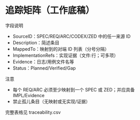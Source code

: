 # 追踪矩阵（工作底稿）

字段说明
- SourceID：SPEC/REQ/ARC/CODEX/ZED 中的任一来源 ID
- Description：简述条目
- MappedTo：映射到的对端 ID 列表（分号分隔）
- ImplementationRefs：实现证据（文件:行；可多项）
- Evidence：日志/用例文件名等
- Status：Planned/Verified/Gap

注意
- 每个 REQ/ARC 必须至少映射到一个 SPEC 或 ZED；并应具备 IMPL/Evidence
- 禁止孤儿条目（无映射或无实现/证据）

完整表格见 traceability.csv

